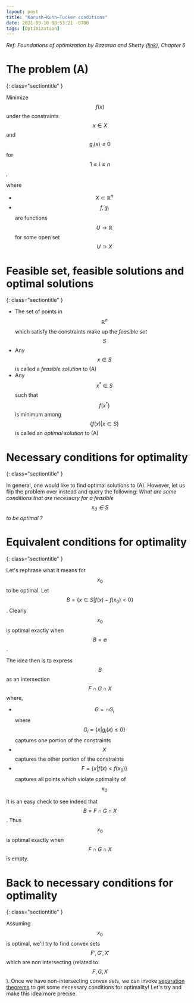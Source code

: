 ```yaml
---
layout: post
title: "Karush–Kuhn–Tucker conditions"
date: 2021-09-10 08:53:21 -0700
tags: [Optimization]
---
```



*Ref: Foundations of optimization by Bazaraa and Shetty ([link](https://www.springer.com/gp/book/9783540076803)), Chapter 5*

# The problem (A)
{: class="sectiontitle" }

Minimize $$f(x)$$ under the constraints $$x\in X$$ and $$g_i(x) \leq 0$$ for $$1\leq i\leq n$$,

where

- $$X\subset \mathbb{R}^n$$
- $$f,g_i$$ are functions $$U\to \mathbb{R}$$ for some open set $$U\supset X$$

# Feasible set, feasible solutions and optimal solutions
{: class="sectiontitle" }


- The set of points in $$\mathbb{R}^n$$ which satisfy the constraints make up the *feasible set* $$S$$
- Any $$x\in S$$ is called a *feasible solution* to (A)
- Any $$x^*\in S$$ such that $$f(x^*)$$ is minimum among $$\{f(x) | x\in S\}$$ is called an *optimal solution* to (A)

# Necessary conditions for optimality
{: class="sectiontitle" }


In general, one would like to find optimal solutions to (A). However, let us flip the problem over instead and query the following: *What are some conditions that are necessary for a feasible $$x_0\in S$$ to be optimal ?*

# Equivalent conditions for optimality
{: class="sectiontitle" }

Let's rephrase what it means for $$x_0$$ to be optimal. Let $$B = \{x\in S| f(x) - f(x_0) < 0\}$$. Clearly $$x_0$$ is optimal exactly when $$B=\emptyset$$.

The idea then is to express $$B$$ as an intersection $$F\cap G\cap X$$ where,

- $$G = \cap G_i$$ where $$G_i = \{ x | g_i(x) \leq 0\}$$ captures one portion of the constraints
- $$X$$ captures the other portion of the constraints
- $$F = \{ x | f(x) < f(x_0)\}$$ captures all points which violate optimality of $$x_0$$

It is an easy check to see indeed that $$B = F\cap G\cap X$$. Thus $$x_0$$ is optimal exactly when $$F\cap G\cap X$$ is empty.

# Back to necessary conditions for optimality
{: class="sectiontitle" }


Assuming $$x_0$$ is optimal, we'll try to find convex sets $$F', G', X'$$ which are non intersecting (related to $$F,G,X$$). Once we have non-intersecting convex sets, we can invoke  [separation theorems](https://en.wikipedia.org/wiki/Hyperplane_separation_theorem) to get some necessary conditions for optimality! Let's try and make this idea more precise.
